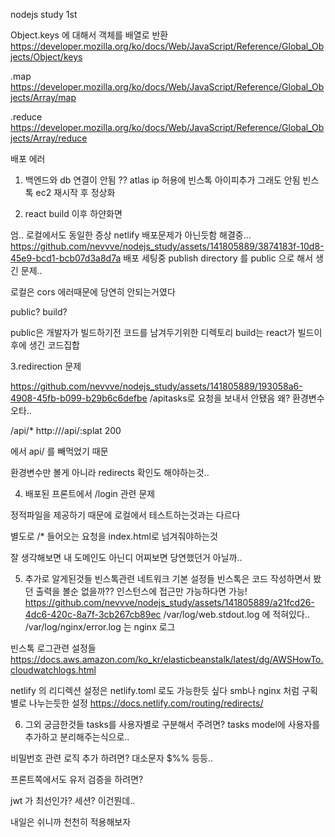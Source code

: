 nodejs study 1st

Object.keys 에 대해서
객체를 배열로 반환
https://developer.mozilla.org/ko/docs/Web/JavaScript/Reference/Global_Objects/Object/keys

.map
https://developer.mozilla.org/ko/docs/Web/JavaScript/Reference/Global_Objects/Array/map


.reduce 
https://developer.mozilla.org/ko/docs/Web/JavaScript/Reference/Global_Objects/Array/reduce

배포 에러
1. 백엔드와 db 연결이 안됨
??
atlas ip 허용에 빈스톡 아이피추가
그래도 안됨
빈스톡 ec2 재시작 후 정상화

2. react build 이후 하얀화면

엄.. 로컬에서도 동일한 증상
netlify 배포문제가 아닌듯함
해결중...
https://github.com/nevvve/nodejs_study/assets/141805889/3874183f-10d8-45e9-bcd1-bcb07d3a8d7a
배포 세팅중 publish directory 를 public 으로 해서 생긴 문제..

로컬은 cors 에러때문에 당연히 안되는거였다

public? build?

public은 개발자가 빌드하기전 코드를 남겨두기위한 디렉토리
build는 react가 빌드이후에 생긴 코드집합

3.redirection 문제

https://github.com/nevvve/nodejs_study/assets/141805889/193058a6-4908-45fb-b099-b29b6c6defbe
/apitasks로 요청을 보내서 안됐음
왜?
환경변수 오타..

/api/* http://<beanstalk url>/api/:splat 200

에서 api/ 를 빼먹었기 때문

환경변수만 볼게 아니라 redirects 확인도 해야하는것..

4. 배포된 프론트에서 /login 관련 문제

정적파일을 제공하기 때문에 로컬에서 테스트하는것과는 다르다

별도로 /* 들어오는 요청을 index.html로 넘겨줘야하는것

잘 생각해보면 내 도메인도 아닌디 어찌보면 당연했던거 아닐까..

5. 추가로 알게된것들
빈스톡관련 네트워크 기본 설정들
빈스톡은 코드 작성하면서 봤던 출력을 볼순 없을까??
인스턴스에 접근만 가능하다면 가능!
https://github.com/nevvve/nodejs_study/assets/141805889/a21fcd26-4dc6-420c-8a7f-3cb267cb89ec
/var/log/web.stdout.log 에 적혀있다..
/var/log/nginx/error.log 는 nginx 로그

빈스톡 로그관련 설정들 
https://docs.aws.amazon.com/ko_kr/elasticbeanstalk/latest/dg/AWSHowTo.cloudwatchlogs.html

netlify 의 리디렉션 설정은
netlify.toml 로도 가능한듯 싶다
smb나 nginx 처럼 구획별로 나누는듯한 설정
https://docs.netlify.com/routing/redirects/

6. 그외 궁금한것들
tasks를 사용자별로 구분해서 주려면?
tasks model에 사용자를 추가하고 분리해주는식으로..

비밀번호 관련 로직 추가 하려면?
대소문자 $%% 등등..

프론트쪽에서도 유저 검증을 하려면?

jwt 가 최선인가? 세션? 이건뭔데..

내일은 쉬니까 천천히 적용해보자
